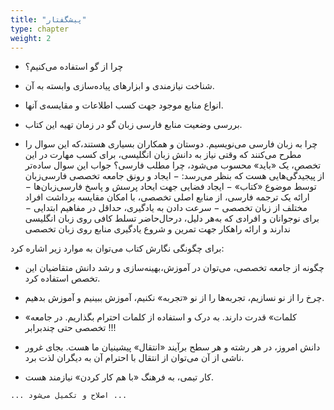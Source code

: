 ```yaml
---
title: "پیشگفتار"
type: chapter
weight: 2
---
```



    

- چرا از گو استفاده می‌کنیم؟

- شناخت نیازمندی و ابزارهای پیاده‌سازی وابسته به آن.

- انواع منابع موجود جهت کسب اطلاعات و مقایسه‌ی آنها.

- بررسی وضعیت منابع فارسی زبان گو در زمان تهیه این کتاب.

- چرا به زبان فارسی می‌نویسیم.
  دوستان و همکاران بسیاری هستند،‌که این سوال را مطرح می‌کنند که وقتی نیاز به دانش زبان انگلیسی، برای کسب مهارت در این تخصص، یک «باید» محسوب می‌شود، چرا مطلب فارسی؟
  جواب این سوال ساده‌تر از پیجیدگی‌هایی هست که بنظر می‌رسد:
	 − ایجاد و رونق جامعه تخصصی فارسی‌زبان توسط موضوع «کتاب»
	 − ایجاد فضایی جهت ایحاد پرسش و پاسخ فارسی‌زبان‌ها
	 − ارائه یک ترجمه فارسی، از منابع اصلی تخصصی، با امکان مقایسه برداشت افراد مختلف از زبان تخصصی
	 − سرعت دادن به یادگیری، حداقل در مفاهیم ابتدایی
	 − برای نوجوانان و افرادی که به‌هر دلیل، درحال‌حاضر تسلط کافی روی زبان انگلیسی ندارند و ارائه راهکار جهت تمرین و شروع یادگیری منابع روی زبان تخصصی

برای چگونگی نگارش کتاب می‌توان به موارد زیر اشاره کرد:

- چگونه از جامعه تخصصی، می‌توان در آموزش،بهینه‌سازی و رشد دانش متقاضیان این تخصص استفاده کرد.

- چرخ را از نو نسازیم، تجربه‌ها را از نو «تجربه» نکنیم، آموزش ببینیم و آموزش بدهیم.

- «کلمات» قدرت دارند. به درک و استفاده از کلمات احترام بگذاریم. در جامعه تخصصی حتی چند‌برابر !!!

- دانش امروز، در هر رشته و هر سطح برآیند «انتقال» پیشینیان ما هست. بجای غرور ناشی از آن می‌توان از انتقال با احترام آن به دیگران لذت برد.

- کار تیمی، به فرهنگ «با هم کار کردن» نیازمند هست.

  

`... اصلاح و تکمیل می‌شود ...`